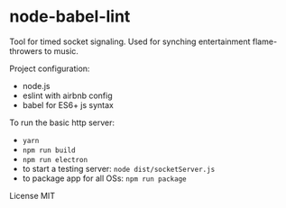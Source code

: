# node-babel-lint

Tool for timed socket signaling. Used for synching entertainment flame-throwers to music.

Project configuration:
 - node.js
 - eslint with airbnb config
 - babel for ES6+ js syntax

To run the basic http server:
 - `yarn`
 - `npm run build`
 - `npm run electron`
 - to start a testing server: `node dist/socketServer.js`
 - to package app for all OSs: `npm run package` 



License MIT

